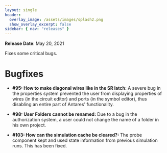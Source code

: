 ```yaml
---
layout: single
header:
  overlay_image: /assets/images/splash2.png
  show_overlay_excerpt: false
sidebar: { nav: "releases" }
---
```


**Release Date**: May 20, 2021

Fixes some critical bugs.

# Bugfixes

* **#95: How to make diagonal wires like in the SR latch:** A severe bug in the
properties system prevented the user from displaying properties of
wires (in the circuit editor) and ports (in the symbol editor), thus
disabling an entire part of Antares' functionality.

* **#98: User Folders cannot be renamed:** Due to a bug in the authorization
system, a user could not change the name of a folder in his own project.

* **#103: How can the simulation cache be cleared?:** The probe component
kept and used state information from previous simulation runs. This has
been fixed.
